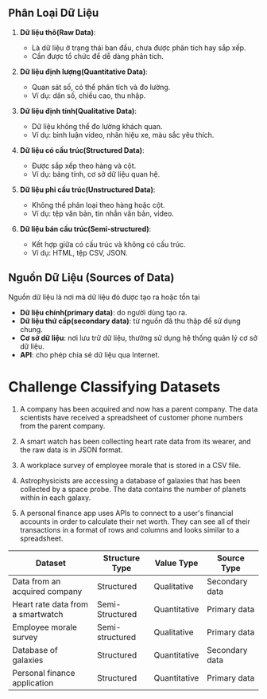 
## Phân Loại Dữ Liệu

1. **Dữ liệu thô(Raw Data)**: 
   - Là dữ liệu ở trạng thái ban đầu, chưa được phân tích hay sắp xếp.
   - Cần được tổ chức để dễ dàng phân tích.

2. **Dữ liệu định lượng(Quantitative Data)**:
   - Quan sát số, có thể phân tích và đo lường.
   - Ví dụ: dân số, chiều cao, thu nhập.

3. **Dữ liệu định tính(Qualitative Data)**:
   - Dữ liệu không thể đo lường khách quan.
   - Ví dụ: bình luận video, nhãn hiệu xe, màu sắc yêu thích.

4. **Dữ liệu có cấu trúc(Structured Data)**:
   - Được sắp xếp theo hàng và cột.
   - Ví dụ: bảng tính, cơ sở dữ liệu quan hệ.

5. **Dữ liệu phi cấu trúc(Unstructured Data)**:
   - Không thể phân loại theo hàng hoặc cột.
   - Ví dụ: tệp văn bản, tin nhắn văn bản, video.

6. **Dữ liệu bán cấu trúc(Semi-structured)**:
   - Kết hợp giữa có cấu trúc và không có cấu trúc.
   - Ví dụ: HTML, tệp CSV, JSON.

## Nguồn Dữ Liệu (Sources of Data)
Nguồn dữ liệu là nơi mà dữ liệu đó được tạo ra hoặc tồn tại
- **Dữ liệu chính(primary data)**: do người dùng tạo ra.
- **Dữ liệu thứ cấp(secondary data)**: từ nguồn đã thu thập để sử dụng chung.
- **Cơ sở dữ liệu**: nơi lưu trữ dữ liệu, thường sử dụng hệ thống quản lý cơ sở dữ liệu.
- **API**: cho phép chia sẻ dữ liệu qua Internet.

# Challenge Classifying Datasets

1. A company has been acquired and now has a parent company. The data scientists have received a spreadsheet of customer phone numbers from the parent company.

2. A smart watch has been collecting heart rate data from its wearer, and the raw data is in JSON format.

3. A workplace survey of employee morale that is stored in a CSV file.

4. Astrophysicists are accessing a database of galaxies that has been collected by a space probe. The data contains the number of planets within in each galaxy.

5. A personal finance app uses APIs to connect to a user's financial accounts in order to calculate their net worth. They can see all of their transactions in a format of rows and columns and looks similar to a spreadsheet.


| **Dataset**                                   | **Structure Type** | **Value Type** | **Source Type**    |
|-----------------------------------------------|---------------------|----------------|---------------------|
| Data from an acquired company                 | Structured           | Qualitative     | Secondary data       |
| Heart rate data from a smartwatch             | Semi-Structured      | Quantitative    | Primary data         |
| Employee morale survey                        | Semi-structured           | Qualitative     | Primary data         |
| Database of galaxies                           | Structured           | Quantitative    | Secondary data       |
| Personal finance application                   | Structured           | Quantitative    | Primary data       |

